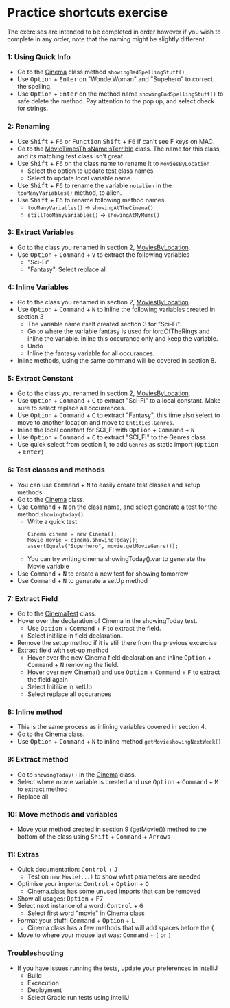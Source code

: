 # Practice shortcuts exercise

The exercises are intended to be completed in order however if you wish to complete in any order, note that the naming might be slightly different. 

### 1: Using Quick Info
- Go to the [Cinema](src/main/java/Refactoring/Cinema.java) class method `showingBadSpellingStuff()` 
- Use <kbd>Option</kbd> + <kbd>Enter</kbd> on "Wonde Woman" and "Supehero" to correct the spelling.
- Use <kbd>Option</kbd> + <kbd>Enter</kbd> on the method name `showingBadSpellingStuff()` to safe delete the method. Pay attention to the pop up, and select check for strings. 


### 2: Renaming 
- Use <kbd>Shift</kbd> + <kbd>F6</kbd> or <kbd>Function</kbd> <kbd>Shift</kbd> + <kbd>F6</kbd> if can't see F keys on MAC.
- Go to the [MovieTimesThisNameIsTerrible](src/main/java/Refactoring/MovieTimesThisNameIsTerrible.java) class. The name for this class, and its matching test class isn't great. 
- Use <kbd>Shift</kbd> + <kbd>F6</kbd> on the class name to rename it to `MoviesByLocation` 
  - Select the option to update test class names. 
  - Select to update local variable name.
- Use <kbd>Shift</kbd> + <kbd>F6</kbd> to rename the variable `notalien` in the `tooManyVariables()` method, to alien. 
- Use <kbd>Shift</kbd> + <kbd>F6</kbd> to rename following method names. 
  - `tooManyVariables()` ->  `showingAtTheCinema()`
  - `stillTooManyVariables()` -> `showingAtMyMums()`

### 3: Extract Variables 
- Go to the class you renamed in section 2, [MoviesByLocation](src/main/java/Refactoring/MoviesByLocation.java).
- Use <kbd>Option</kbd> + <kbd>Command</kbd> + <kbd>V</kbd> to extract the following variables
  - "Sci-Fi" 
  - "Fantasy". Select replace all

### 4: Inline Variables
- Go to the class you renamed in section 2, [MoviesByLocation](src/main/java/Refactoring/MoviesByLocation.java).
- Use <kbd>Option</kbd> + <kbd>Command</kbd> + <kbd>N</kbd> to inline the following variables created in section 3
  - The variable name itself created section 3 for "Sci-Fi".
  - Go to where the variable fantasy is used for lordOfTheRings and inline the variable. Inline this occurance only and keep the variable.
  - Undo
  - Inline the fantasy variable for all occurances. 
- Inline methods, using the same command will be covered in section 8.

### 5: Extract Constant
- Go to the class you renamed in section 2, [MoviesByLocation](src/main/java/Refactoring/MoviesByLocation.java).
- Use  <kbd>Option</kbd> + <kbd>Command</kbd> + <kbd>C</kbd> to extract "Sci-Fi" to a local constant. Make sure to select replace all occurrences.
- Use  <kbd>Option</kbd> + <kbd>Command</kbd> + <kbd>C</kbd> to extract "Fantasy", this time also select to move to another location and move to `Entities.Genres`.
- Inline the local constant for SCI_FI with <kbd>Option</kbd> + <kbd>Command</kbd> + <kbd>N</kbd>
- Use <kbd>Option</kbd> + <kbd>Command</kbd> + <kbd>C</kbd>  to extract "SCI_FI" to the Genres class.
- Use quick select from section 1, to add `Genres` as static import (<kbd>Option</kbd> + <kbd>Enter</kbd>)

### 6: Test classes and methods
- You can use <kbd>Command</kbd> + <kbd>N</kbd> to easily create test classes and setup methods
- Go to the [Cinema](src/main/java/Refactoring/Cinema.java) class.
- Use <kbd>Command</kbd> + <kbd>N</kbd> on the class name, and select generate a test for the method `showingtoday()`
  - Write a quick test:
     ```
    Cinema cinema = new Cinema();
    Movie movie = cinema.showingToday();
    assertEquals("Superhero", movie.getMovieGenre());
    ```
  - You can try writing cinema.showingToday().var to generate the Movie variable
- Use <kbd>Command</kbd> + <kbd>N</kbd> to create a new test for showing tomorrow
- Use  <kbd>Command</kbd> + <kbd>N</kbd> to generate a setUp method

### 7: Extract Field
- Go to the [CinemaTest](src/test/java/Refactoring/CinemaTest.java) class.
- Hover over the declaration of Cinema in the showingToday test. 
  - Use <kbd>Option</kbd> + <kbd>Command</kbd> + <kbd>F</kbd> to extract the field. 
  - Select initilize in field declaration.
- Remove the setup method if it is still there from the previous excercise
- Extract field with set-up method
  - Hover over the new Cinema field declaration and inline <kbd>Option</kbd> + <kbd>Command</kbd> + <kbd>N</kbd> removing the field.
  - Hover over new Cinema() and use <kbd>Option</kbd> + <kbd>Command</kbd> + <kbd>F</kbd> to extract the field again
  - Select Initilize in setUp
  - Select replace all occurances

  
### 8: Inline method
- This is the same process as inlining variables covered in section 4.
- Go to the [Cinema](src/main/java/Refactoring/Cinema.java) class.
- Use <kbd>Option</kbd> + <kbd>Command</kbd> + <kbd>N</kbd> to inline method `getMovieshowingNextWeek()`

### 9: Extract method
- Go to `showingToday()` in the [Cinema](src/main/java/Refactoring/Cinema.java) class.
- Select where movie variable is created and use <kbd>Option</kbd> + <kbd>Command</kbd> + <kbd>M</kbd> to extract method
- Replace all

### 10: Move methods and variables
- Move your method created in section 9 (getMovie()) method to the bottom of the class using <kbd>Shift</kbd> + <kbd>Command</kbd> + <kbd>Arrows</kbd>

### 11: Extras
- Quick documentation: <kbd>Control</kbd> + <kbd>J</kbd>
  - Test on `new Movie(...)` to show what parameters are needed
- Optimise your imports: <kbd>Control</kbd> + <kbd>Option</kbd> + <kbd>O</kbd>
  - Cinema.class has some unused imports that can be removed
- Show all usages: <kbd>Option</kbd> + <kbd>F7</kbd>
- Select next instance of a word: <kbd>Control</kbd> + <kbd>G</kbd>
  - Select first word "movie" in Cinema class
- Format your stuff: <kbd>Command</kbd> + <kbd>Option</kbd> + <kbd>L</kbd>
  - Cinema class has a few methods that will add spaces before the {
- Move to where your mouse last was: <kbd>Command</kbd> + <kbd>`[`</kbd> or <kbd>`]`</kbd>


### Troubleshooting
- If you have issues running the tests, update your preferences in intelliJ
  - Build
  - Excecution
  - Deployment 
  - Select Gradle run tests using intelliJ
